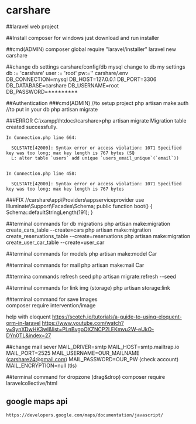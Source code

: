 # carshare
##laravel web project

##Install composer
	for windows just download and run installer

##cmd(ADMIN)
	composer global require "laravel/installer"
	laravel new carshare

##change db settings
    carshare/config/db
        mysql
        change to db my settings
            db := 'carshare' user := 'root' pw:=''
    carshare/.env
        DB_CONNECTION=mysql
        DB_HOST=127.0.0.1
        DB_PORT=3306
        DB_DATABASE=carshare
        DB_USERNAME=root
        DB_PASSWORD=*********
    
##Authentication
###cmd(ADMIN)
    //to setup project
    php artisan make:auth 
    //to put in your db
    php artisan migrate 

###ERROR
	C:\xampp\htdocs\carshare>php artisan migrate
	Migration table created successfully.
	
	In Connection.php line 664:
	
	  SQLSTATE[42000]: Syntax error or access violation: 1071 Specified key was too long; max key length is 767 bytes (SQ
	  L: alter table `users` add unique `users_email_unique`(`email`))
	
	
	In Connection.php line 458:
	
	  SQLSTATE[42000]: Syntax error or access violation: 1071 Specified key was too long; max key length is 767 bytes

###FIX
    //carshare\app\Providers\appserviceprovider
    use Illuminate\Support\Facades\Schema; 
    public function boot() { Schema::defaultStringLength(191); } 


##terminal commands for db migrations
    php artisan make:migration create_cars_table --create=cars
    php artisan make:migration create_reservations_table --create=reservations
    php artisan make:migration create_user_car_table --create=user_car
    
##terminal commands for models
    php artisan make:model Car
    
##terminal commands for mail
    php artisan make:mail Car
    
##termina commands refresh seed
    php artisan migrate:refresh --seed

##terminal commands for link img (storage)
    php artisan storage:link
    
##terminal command for save Images    
    composer require intervention/image


help with eloquent
    https://scotch.io/tutorials/a-guide-to-using-eloquent-orm-in-laravel
    https://www.youtube.com/watch?v=9ynXDwHK3wI&list=PLnBvgoOXZNCP2LEKmvu2W-eUkO-DYn0TL&index=27
    
##change mail sever
    MAIL_DRIVER=smtp
    MAIL_HOST=smtp.mailtrap.io
    MAIL_PORT=2525
    MAIL_USERNAME=OUR_MAILNAME (carshare24@gmail.com)
    MAIL_PASSWORD=OUR_PW  (check account)
    MAIL_ENCRYPTION=null   (tls)
    
##terminal command for dropzone (drag&drop)
    composer require laravelcollective/html
    
## google maps api
    https://developers.google.com/maps/documentation/javascript/
